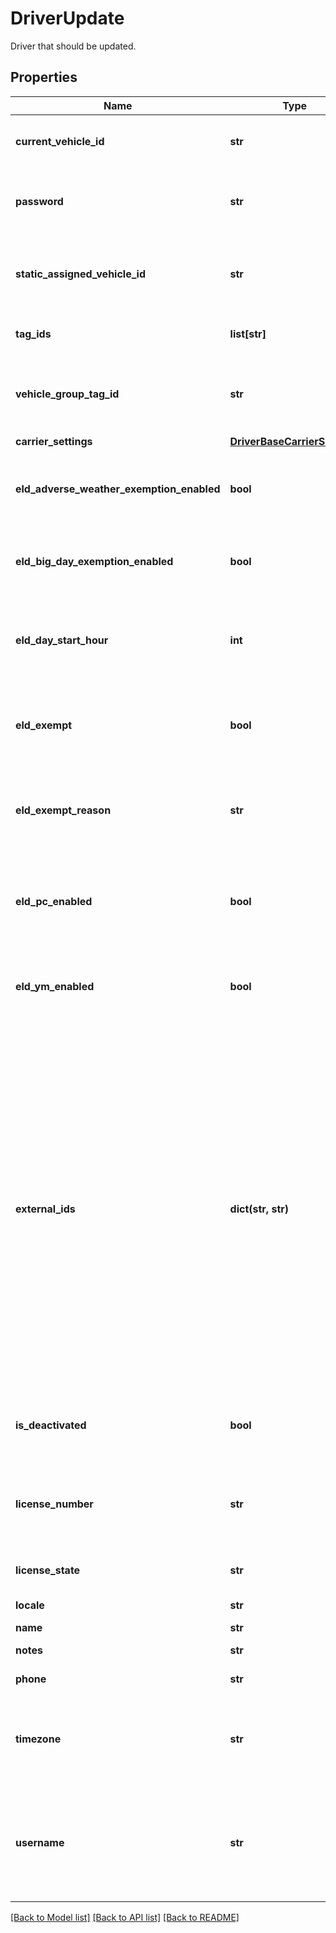 # DriverUpdate

Driver that should be updated.
## Properties
Name | Type | Description | Notes
------------ | ------------- | ------------- | -------------
**current_vehicle_id** | **str** | ID of vehicle that driver is currently assigned to. | [optional] 
**password** | **str** | Password that the driver can use to login to the Samsara driver app. | [optional] 
**static_assigned_vehicle_id** | **str** | ID of vehicle assigned to the driver for static vehicle assignments. (uncommon). | [optional] 
**tag_ids** | **list[str]** | IDs of tags the driver is associated with. | [optional] 
**vehicle_group_tag_id** | **str** | Tag ID which determines which vehicles a driver will see when selecting vehicles. | [optional] 
**carrier_settings** | [**DriverBaseCarrierSettings**](DriverBaseCarrierSettings.md) |  | [optional] 
**eld_adverse_weather_exemption_enabled** | **bool** | Flag indicating this driver may use Adverse Weather exemptions in ELD logs. | [optional] 
**eld_big_day_exemption_enabled** | **bool** | Flag indicating this driver may use Big Day exemption in ELD logs. | [optional] 
**eld_day_start_hour** | **int** | &#x60;0&#x60; indicating midnight-to-midnight ELD driving hours, &#x60;12&#x60; to indicate noon-to-noon driving hours. | [optional] 
**eld_exempt** | **bool** | Flag indicating this driver is exempt from the Electronic Logging Mandate. | [optional] 
**eld_exempt_reason** | **str** | Reason that this driver is exempt from the Electronic Logging Mandate (see eldExempt). | [optional] 
**eld_pc_enabled** | **bool** | Flag indicating this driver may select the Personal Conveyance duty status in ELD logs. | [optional] [default to False]
**eld_ym_enabled** | **bool** | Flag indicating this driver may select the Yard Move duty status in ELD logs. | [optional] [default to False]
**external_ids** | **dict(str, str)** | User-defined dictionary of external IDs (key-value pairs). Both the keys and the values of the dictionary are of type string and must be alphanumeric. Each organization can have at most 10 unique external ID keys. To delete an external ID, set its value to null or the empty string (&#x60;\&quot;\&quot;&#x60;). An external ID can be used as a path parameter to retrieve or update that resource. | [optional] 
**is_deactivated** | **bool** | A boolean that indicates whether or not this driver is deactivated. | [optional] 
**license_number** | **str** | Driver&#39;s state issued license number. The combination of this number and &#x60;licenseState&#x60; must be unique. | [optional] 
**license_state** | **str** | Abbreviation of state that issued driver&#39;s license. | [optional] 
**locale** | **str** | Locale override (uncommon). | [optional] 
**name** | **str** | Driver&#39;s name. | [optional] 
**notes** | **str** | Notes about the driver. | [optional] 
**phone** | **str** | Driver&#39;s phone number. | [optional] 
**timezone** | **str** | Home terminal timezone, in order to indicate what time zone should be used to calculate the ELD logs. | [optional] 
**username** | **str** | Driver&#39;s login username into the driver app. The username may not contain spaces or the &#39;@&#39; symbol. The username must be unique. | [optional] 

[[Back to Model list]](../README.md#documentation-for-models) [[Back to API list]](../README.md#documentation-for-api-endpoints) [[Back to README]](../README.md)


